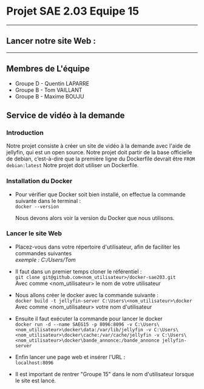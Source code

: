 

# Projet SAE 2.03 Equipe 15                                                                                                         
------------------------------------------------------------------------------------------------------------------------------

## Lancer notre site Web :
------------------------------------------------------------------------------------------------------------------------------

## Membres de L'équipe

* Groupe D - Quentin LAPARRE
* Groupe B - Tom VAILLANT
* Groupe B - Maxime BOUJU


## Service de vidéo à la demande
### Introduction

Notre projet consiste à créer un site de vidéo à la demande avec l'aide de jellyfin, qui est un open source.
Notre projet doit partir de la base officielle de debian, c’est-à-dire que la première ligne du Dockerfile devrait être ` FROM debian:latest `
Notre projet doit utiliser un Dockerfile.

### Installation du Docker  

* Pour vérifier que Docker soit bien installé, on effectue la commande suivante dans le terminal :  
` docker --version `  
  
  Nous devons alors voir la version du Docker que nous utilisons.  
  
### Lancer le site Web  

* Placez-vous dans votre répertoire d'utilisateur, afin de faciliter les commandes suivantes   
*exemple : C:/Users/Tom*

* Il faut dans un premier temps cloner le référentiel :  
` git clone git@github.com<nom_utilisateur>/docker-sae203.git `  
Avec comme <nom_utilisateur> le nom de votre utilisateur  
  
* Nous allons créer le docker avec la commande suivante :  
` docker build -t jellyfin-server C:\Users\<nom_utilisateur>\docker `  
Avec comme <nom_utilisateur> votre nom d'utilisateur  
  
* Ensuite il faut exécuter la commande pour lancer le docker  
` docker run -d --name SAEG15 -p 8096:8096 -v C:\Users\<nom_utilisateur>\docker\data:/var/lib/jellyfin -v C:\Users\<nom_utilisateur>\docker\cache:/var/cache/jellyfin -v C:\Users\<nom_utilisateur>\docker\bande_annonce:/bande_annonce jellyfin-server `  
  
* Enfin lancer une page web et insérer l'URL :   
  ` localhost:8096 `
  
* Il est important de rentrer "Groupe 15" dans le nom d'utilisateur lorsque le site est lancé.
